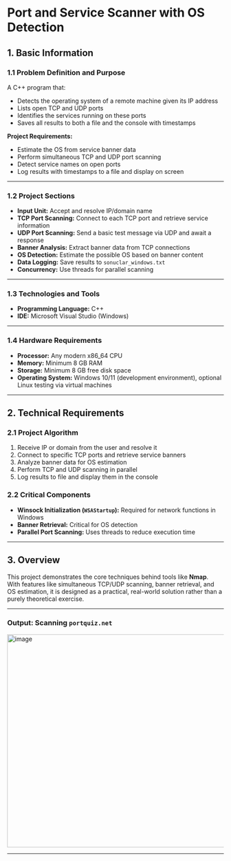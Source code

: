 # Port and Service Scanner with OS Detection

## 1. Basic Information

### 1.1 Problem Definition and Purpose
A C++ program that:
- Detects the operating system of a remote machine given its IP address
- Lists open TCP and UDP ports
- Identifies the services running on these ports
- Saves all results to both a file and the console with timestamps

**Project Requirements:**
- Estimate the OS from service banner data
- Perform simultaneous TCP and UDP port scanning
- Detect service names on open ports
- Log results with timestamps to a file and display on screen

---

### 1.2 Project Sections
- **Input Unit:** Accept and resolve IP/domain name
- **TCP Port Scanning:** Connect to each TCP port and retrieve service information
- **UDP Port Scanning:** Send a basic test message via UDP and await a response
- **Banner Analysis:** Extract banner data from TCP connections
- **OS Detection:** Estimate the possible OS based on banner content
- **Data Logging:** Save results to `sonuclar_windows.txt`
- **Concurrency:** Use threads for parallel scanning

---

### 1.3 Technologies and Tools
- **Programming Language:** C++
- **IDE:** Microsoft Visual Studio (Windows)

---

### 1.4 Hardware Requirements
- **Processor:** Any modern x86_64 CPU
- **Memory:** Minimum 8 GB RAM
- **Storage:** Minimum 8 GB free disk space
- **Operating System:** Windows 10/11 (development environment), optional Linux testing via virtual machines

---

## 2. Technical Requirements

### 2.1 Project Algorithm
1. Receive IP or domain from the user and resolve it
2. Connect to specific TCP ports and retrieve service banners
3. Analyze banner data for OS estimation
4. Perform TCP and UDP scanning in parallel
5. Log results to file and display them in the console

### 2.2 Critical Components
- **Winsock Initialization (`WSAStartup`):** Required for network functions in Windows
- **Banner Retrieval:** Critical for OS detection
- **Parallel Port Scanning:** Uses threads to reduce execution time

---

## 3. Overview
This project demonstrates the core techniques behind tools like **Nmap**.  
With features like simultaneous TCP/UDP scanning, banner retrieval, and OS estimation, it is designed as a practical, real-world solution rather than a purely theoretical exercise.

---


### Output: Scanning `portquiz.net`

<img width="562" height="494" alt="image" src="https://github.com/user-attachments/assets/2c633a93-c4b3-4e34-bf53-7d18f08e14b5" />



---





